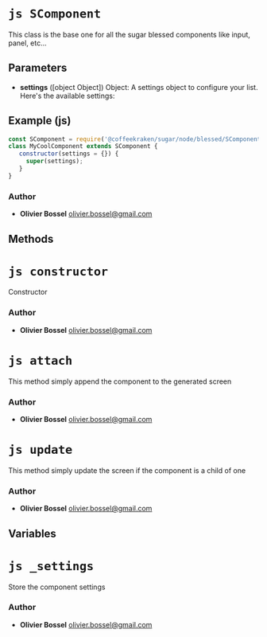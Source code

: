 


<!-- @namespace    sugar.node.blessed -->

# ```js SComponent ```


This class is the base one for all the sugar blessed components like input, panel, etc...

## Parameters

- **settings** ([object Object]) Object: A settings object to configure your list. Here's the available settings:



## Example (js)

```js
const SComponent = require('@coffeekraken/sugar/node/blessed/SComponent');
class MyCoolComponent extends SComponent {
   constructor(settings = {}) {
     super(settings);
   }
}
```


### Author
- **Olivier Bossel** <a href="mailto:olivier.bossel@gmail.com">olivier.bossel@gmail.com</a> 


## Methods




# ```js constructor ```


Constructor




### Author
- **Olivier Bossel** <a href="mailto:olivier.bossel@gmail.com">olivier.bossel@gmail.com</a> 





# ```js attach ```


This method simply append the component to the generated screen




### Author
- **Olivier Bossel** <a href="mailto:olivier.bossel@gmail.com">olivier.bossel@gmail.com</a> 





# ```js update ```


This method simply update the screen if the component is a child of one




### Author
- **Olivier Bossel** <a href="mailto:olivier.bossel@gmail.com">olivier.bossel@gmail.com</a> 


## Variables




# ```js _settings ```


Store the component settings



### Author
- **Olivier Bossel** <a href="mailto:olivier.bossel@gmail.com">olivier.bossel@gmail.com</a> 

